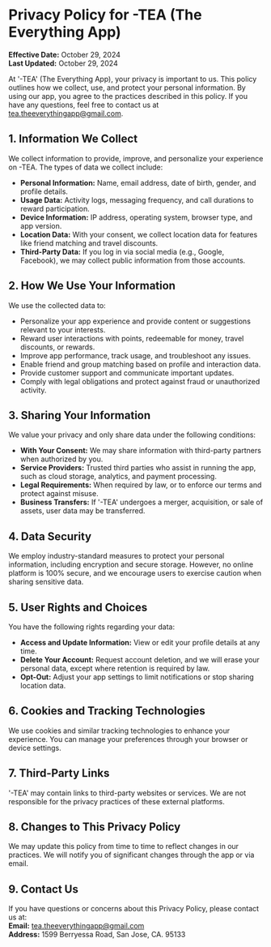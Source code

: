 
# Privacy Policy for -TEA (The Everything App)

**Effective Date:** October 29, 2024  
**Last Updated:** October 29, 2024  

At '-TEA' (The Everything App), your privacy is important to us. This policy outlines how we collect, 
use, and protect your personal information. By using our app, you agree to the practices described in this policy. 
If you have any questions, feel free to contact us at [tea.theeverythingapp@gmail.com](mailto:tea.theeverythingapp@gmail.com).

## 1. Information We Collect
We collect information to provide, improve, and personalize your experience on -TEA. The types of data we collect include:

- **Personal Information:** Name, email address, date of birth, gender, and profile details.
- **Usage Data:** Activity logs, messaging frequency, and call durations to reward participation.
- **Device Information:** IP address, operating system, browser type, and app version.
- **Location Data:** With your consent, we collect location data for features like friend matching and travel discounts.
- **Third-Party Data:** If you log in via social media (e.g., Google, Facebook), we may collect public information from those accounts.

## 2. How We Use Your Information
We use the collected data to:

- Personalize your app experience and provide content or suggestions relevant to your interests.
- Reward user interactions with points, redeemable for money, travel discounts, or rewards.
- Improve app performance, track usage, and troubleshoot any issues.
- Enable friend and group matching based on profile and interaction data.
- Provide customer support and communicate important updates.
- Comply with legal obligations and protect against fraud or unauthorized activity.

## 3. Sharing Your Information
We value your privacy and only share data under the following conditions:

- **With Your Consent:** We may share information with third-party partners when authorized by you.
- **Service Providers:** Trusted third parties who assist in running the app, such as cloud storage, analytics, and payment processing.
- **Legal Requirements:** When required by law, or to enforce our terms and protect against misuse.
- **Business Transfers:** If '-TEA' undergoes a merger, acquisition, or sale of assets, user data may be transferred.

## 4. Data Security
We employ industry-standard measures to protect your personal information, including encryption and secure storage. 
However, no online platform is 100% secure, and we encourage users to exercise caution when sharing sensitive data.

## 5. User Rights and Choices
You have the following rights regarding your data:

- **Access and Update Information:** View or edit your profile details at any time.
- **Delete Your Account:** Request account deletion, and we will erase your personal data, except where retention is required by law.
- **Opt-Out:** Adjust your app settings to limit notifications or stop sharing location data.

## 6. Cookies and Tracking Technologies
We use cookies and similar tracking technologies to enhance your experience. 
You can manage your preferences through your browser or device settings.

## 7. Third-Party Links
'-TEA' may contain links to third-party websites or services. 
We are not responsible for the privacy practices of these external platforms.

## 8. Changes to This Privacy Policy
We may update this policy from time to time to reflect changes in our practices. 
We will notify you of significant changes through the app or via email.

## 9. Contact Us
If you have questions or concerns about this Privacy Policy, please contact us at:  
**Email:** [tea.theeverythingapp@gmail.com](mailto:tea.theeverythingapp@gmail.com)  
**Address:** 1599 Berryessa Road, San Jose, CA. 95133
